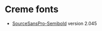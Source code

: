 # Creme fonts

- [SourceSansPro-Semibold] version 2.045

[SourceSansPro-Semibold]: https://github.com/adobe-fonts/source-sans-pro/releases